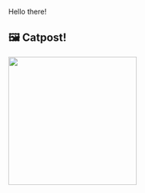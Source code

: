 Hello there!



## 🖼️ Catpost!

<sub>
    <img src="https://cdn2.thecatapi.com/images/bi.jpg" height="256">
</sub>

